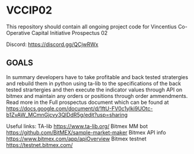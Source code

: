 # VCCIP02
This repository should contain all ongoing project code for Vincentius Co-Operative Capital Initiative Prospectus 02

Discord: https://discord.gg/QCjwRWx

## GOALS
In summary developers have to take profitable and back tested stratergies and rebuild them in python using ta-lib to the specifications of the back tested strartergies and then execute the indicator values through API on bitmex and maintain any orders or positions through order ammendments. Read more in the Full prospectus document which can be found at https://docs.google.com/document/d/1ftU-FV0c1ylki9UOtc-b1ZvAW_MCmnGjcvy3QIDdR5g/edit?usp=sharing

Useful links:
TA-lib https://www.ta-lib.org/
Bitmex MM bot https://github.com/BitMEX/sample-market-maker
Bitmex API info https://www.bitmex.com/app/apiOverview
Bitmex testnet https://testnet.bitmex.com/

